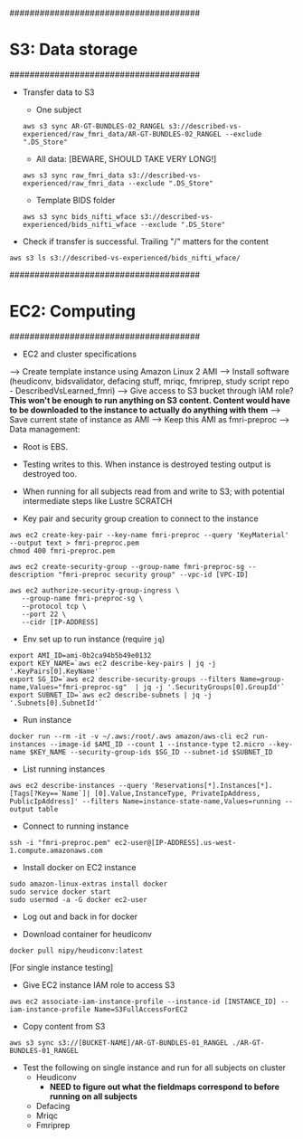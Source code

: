 
######################################
# S3: Data storage
######################################
- Transfer data to S3
  - One subject
  ```
  aws s3 sync AR-GT-BUNDLES-02_RANGEL s3://described-vs-experienced/raw_fmri_data/AR-GT-BUNDLES-02_RANGEL --exclude ".DS_Store"
  ```
  - All data: [BEWARE, SHOULD TAKE VERY LONG!]
  ```
  aws s3 sync raw_fmri_data s3://described-vs-experienced/raw_fmri_data --exclude ".DS_Store"
  ```
  - Template BIDS folder
  ```
  aws s3 sync bids_nifti_wface s3://described-vs-experienced/bids_nifti_wface --exclude ".DS_Store"
  ```

- Check if transfer is successful. Trailing "/" matters for the content
```
aws s3 ls s3://described-vs-experienced/bids_nifti_wface/
```

######################################
# EC2: Computing
######################################
- EC2 and cluster specifications

--> Create template instance using Amazon Linux 2 AMI
--> Install software (heudiconv, bidsvalidator, defacing stuff, mriqc, fmriprep, study script repo - DescribedVsLearned_fmri)
--> Give access to S3 bucket through IAM role? **This won't be enough to run anything on S3 content. Content would have to be downloaded to the instance to actually do anything with them**
--> Save current state of instance as AMI
--> Keep this AMI as fmri-preproc
--> Data management:
  - Root is EBS.
  - Testing writes to this. When instance is destroyed testing output is destroyed too.
  - When running for all subjects read from and write to S3; with potential intermediate steps like Lustre SCRATCH


- Key pair and security group creation to connect to the instance
```
aws ec2 create-key-pair --key-name fmri-preproc --query 'KeyMaterial' --output text > fmri-preproc.pem
chmod 400 fmri-preproc.pem

aws ec2 create-security-group --group-name fmri-preproc-sg --description "fmri-preproc security group" --vpc-id [VPC-ID]

aws ec2 authorize-security-group-ingress \
   --group-name fmri-preproc-sg \
   --protocol tcp \
   --port 22 \
   --cidr [IP-ADDRESS]
```

- Env set up to run instance (require `jq`)
```
export AMI_ID=ami-0b2ca94b5b49e0132
export KEY_NAME=`aws ec2 describe-key-pairs | jq -j '.KeyPairs[0].KeyName'`
export SG_ID=`aws ec2 describe-security-groups --filters Name=group-name,Values="fmri-preproc-sg"  | jq -j '.SecurityGroups[0].GroupId'`
export SUBNET_ID=`aws ec2 describe-subnets | jq -j '.Subnets[0].SubnetId'`
```

- Run instance
```
docker run --rm -it -v ~/.aws:/root/.aws amazon/aws-cli ec2 run-instances --image-id $AMI_ID --count 1 --instance-type t2.micro --key-name $KEY_NAME --security-group-ids $SG_ID --subnet-id $SUBNET_ID
```

- List running instances
```
aws ec2 describe-instances --query 'Reservations[*].Instances[*].[Tags[?Key==`Name`]| [0].Value,InstanceType, PrivateIpAddress, PublicIpAddress]' --filters Name=instance-state-name,Values=running --output table
```

- Connect to running instance
```
ssh -i "fmri-preproc.pem" ec2-user@[IP-ADDRESS].us-west-1.compute.amazonaws.com
```

- Install docker on EC2 instance
```
sudo amazon-linux-extras install docker
sudo service docker start
sudo usermod -a -G docker ec2-user
```

- Log out and back in for docker

- Download container for heudiconv
```
docker pull nipy/heudiconv:latest
```

[For single instance testing]
- Give EC2 instance IAM role to access S3
```
aws ec2 associate-iam-instance-profile --instance-id [INSTANCE_ID] --iam-instance-profile Name=S3FullAccessForEC2
```

- Copy content from S3
```
aws s3 sync s3://[BUCKET-NAME]/AR-GT-BUNDLES-01_RANGEL ./AR-GT-BUNDLES-01_RANGEL
```


- Test the following on single instance and run for all subjects on cluster
  - Heudiconv
    - **NEED to figure out what the fieldmaps correspond to before running on all subjects**
  - Defacing
  - Mriqc
  - Fmriprep

